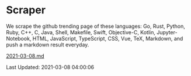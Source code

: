 # Scraper

We scrape the github trending page of these languages: Go, Rust, Python, Ruby, C++, C, Java, Shell, Makefile, Swift, Objective-C, Kotlin, Jupyter-Notebook, HTML, JavaScript, TypeScript, CSS, Vue, TeX, Markdown, and push a markdown result everyday.

[2021-03-08.md](https://github.com/yangwenmai/github-trending-backup/blob/master/2021-03-08.md)

Last Updated: 2021-03-08 04:00:06